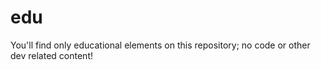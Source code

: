 # edu
You'll find only educational elements on this repository; no code or other dev related content!
